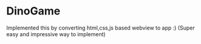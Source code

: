 # DinoGame

Implemented this by converting html,css,js based webview to app :)
(Super easy and impressive way to implement)

